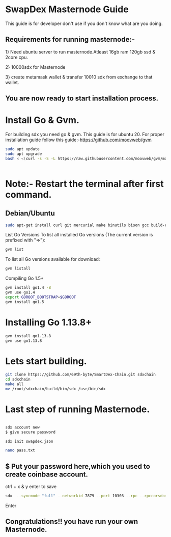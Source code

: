 
# SwapDex Masternode Guide

This guide is for developer don't use if you don't know what are you doing.

## Requirements for running masternode:-
1} Need ubuntu server to run masternode.Atleast 16gb ram 120gb ssd & 2core cpu.

2} 10000sdx for Masternode

3} create metamask wallet & transfer 10010 sdx from exchange to that wallet.

## You are now ready to start installation process.



# Install Go & Gvm. 

For building sdx you need go & gvm. This guide is for ubuntu 20.
For proper installation guide follow this guide:-https://github.com/moovweb/gvm

```bash 
sudo apt update
sudo apt upgrade
bash < <(curl -s -S -L https://raw.githubusercontent.com/moovweb/gvm/master/binscripts/gvm-installer)
  
```
# Note:- Restart the terminal after first command.

## Debian/Ubuntu
```bash
sudo apt-get install curl git mercurial make binutils bison gcc build-essential
```
List Go Versions
To list all installed Go versions (The current version is prefixed with "=>"):
```bash
gvm list
```
To list all Go versions available for download:
```bash
gvm listall
```
Compiling Go 1.5+

```bash
gvm install go1.4 -B
gvm use go1.4
export GOROOT_BOOTSTRAP=$GOROOT
gvm install go1.5
```

# Installing Go 1.13.8+
```bash
gvm install go1.13.8
gvm use go1.13.8
```

# Lets start building.
```bash
git clone https://github.com/69th-byte/SmartDex-Chain.git sdxchain
cd sdxchain 
make all
mv /root/sdxchain/build/bin/sdx /usr/bin/sdx
```
# Last step of running Masternode.
```bash

sdx account new
$ give secure password

sdx init swapdex.json
``` 
```bash
nano pass.txt
```

## $ Put your password here,which you used to create coinbase account.
ctrl + x & y enter to save

```bash
sdx  --syncmode "full" --networkid 7879 --port 10303 --rpc --rpccorsdomain "*" --rpcaddr 0.0.0.0 --rpcport 8501 --rpcvhosts "*"   --rpcapi "db,eth,net,web3,personal,debug" --gcmode "archive" --identity "SwapDex Whale" --etherbase "coinbase address here" --unlock "coinbase account here" --password pass.txt console
```
Enter

## Congratulations!! you have run your own Masternode.
